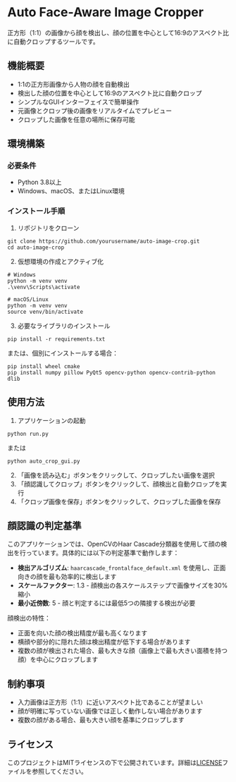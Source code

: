 # Auto Face-Aware Image Cropper

正方形（1:1）の画像から顔を検出し、顔の位置を中心として16:9のアスペクト比に自動クロップするツールです。

## 機能概要

- 1:1の正方形画像から人物の顔を自動検出
- 検出した顔の位置を中心として16:9のアスペクト比に自動クロップ
- シンプルなGUIインターフェイスで簡単操作
- 元画像とクロップ後の画像をリアルタイムでプレビュー
- クロップした画像を任意の場所に保存可能

## 環境構築

### 必要条件

- Python 3.8以上
- Windows、macOS、またはLinux環境

### インストール手順

1. リポジトリをクローン

```
git clone https://github.com/yourusername/auto-image-crop.git
cd auto-image-crop
```

2. 仮想環境の作成とアクティブ化

```
# Windows
python -m venv venv
.\venv\Scripts\activate

# macOS/Linux
python -m venv venv
source venv/bin/activate
```

3. 必要なライブラリのインストール

```
pip install -r requirements.txt
```

または、個別にインストールする場合：

```
pip install wheel cmake
pip install numpy pillow PyQt5 opencv-python opencv-contrib-python dlib
```

## 使用方法

1. アプリケーションの起動

```
python run.py
```
または
```
python auto_crop_gui.py
```

2. 「画像を読み込む」ボタンをクリックして、クロップしたい画像を選択
3. 「顔認識してクロップ」ボタンをクリックして、顔検出と自動クロップを実行
4. 「クロップ画像を保存」ボタンをクリックして、クロップした画像を保存

## 顔認識の判定基準

このアプリケーションでは、OpenCVのHaar Cascade分類器を使用して顔の検出を行っています。具体的には以下の判定基準で動作します：

- **検出アルゴリズム**: `haarcascade_frontalface_default.xml` を使用し、正面向きの顔を最も効率的に検出します
- **スケールファクター**: 1.3 - 顔検出の各スケールステップで画像サイズを30%縮小
- **最小近傍数**: 5 - 顔と判定するには最低5つの隣接する検出が必要

顔検出の特性：
- 正面を向いた顔の検出精度が最も高くなります
- 横顔や部分的に隠れた顔は検出精度が低下する場合があります
- 複数の顔が検出された場合、最も大きな顔（画像上で最も大きい面積を持つ顔）を中心にクロップします

## 制約事項

- 入力画像は正方形（1:1）に近いアスペクト比であることが望ましい
- 顔が明確に写っていない画像では正しく動作しない場合があります
- 複数の顔がある場合、最も大きい顔を基準にクロップします

## ライセンス

このプロジェクトはMITライセンスの下で公開されています。詳細は[LICENSE](LICENSE)ファイルを参照してください。
